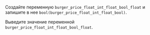 Создайте переменную ```burger_price_float_int_float_bool_float``` и запишите в нее ```bool(burger_price_float_int_float_bool)```.

Выведите значение переменной ```burger_price_float_int_float_bool_float```. 